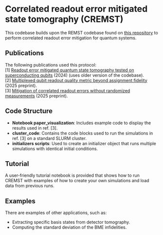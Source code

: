 # Correlated readout error mitigated state tomography (CREMST)

This codebase builds upon the REMST codebase found on [this repository](https://github.com/AdrianAasen/EMQST) to perform correlated readout error mitigation for quantum systems.

## Publications

The following publications used this protocol:\
[1] [Readout error mitigated quantum state tomography tested on superconducting qubits](https://www.nature.com/articles/s42005-024-01790-8) (2024) (uses older version of the codebase).\
[2] [Multiplexed qubit readout quality metric beyond assignment fidelity](https://arxiv.org/abs/2502.08589) (2025 preprint).\
[3] [Mitigation of correlated readout errors without randomized measurements](https://arxiv.org/abs/2503.24276) (2025 preprint).

## Code Structure

- **Notebook paper_visualization**: Includes example code to display the results used in ref. [3].
- **cluster_code**: Contains the code blocks used to run the simulations in ref. [3] on a standard SLURM cluster.
- **initializers scripts**: Used to create an initializer object that runs multiple simulations with identical initial conditions.

## Tutorial

A user-friendly tutorial notebook is provided that shows how to run CREMST with examples of how to create your own simulations and load data from previous runs. 

## Examples

There are examples of other applications, such as:
- Extracting specific basis states from detector tomography.
- Computing the standard deviation of the BME infidelities.
